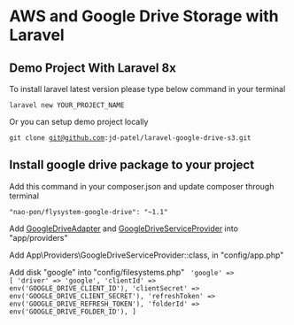 # AWS and Google Drive Storage with Laravel

## Demo Project With Laravel 8x

To install laravel latest version please type below command in your terminal

<code>laravel new YOUR_PROJECT_NAME</code>

Or you can setup demo project locally

<code>git clone git@github.com:jd-patel/laravel-google-drive-s3.git</code>

## Install google drive package to your project

Add this command in your composer.json and update composer through terminal

<code>"nao-pon/flysystem-google-drive": "~1.1"</code>

Add [GoogleDriveAdapter](https://github.com/jd-patel/laravel-google-drive-s3/blob/master/app/Providers/GoogleDriveAdapter.php) and [GoogleDriveServiceProvider](https://github.com/jd-patel/laravel-google-drive-s3/blob/master/app/Providers/GoogleDriveServiceProvider.php) into "app/providers"

Add App\Providers\GoogleDriveServiceProvider::class, in "config/app.php"

Add disk "google" into "config/filesystems.php"
<code>
'google' => [
    'driver' => 'google',
    'clientId' => env('GOOGLE_DRIVE_CLIENT_ID'),
    'clientSecret' => env('GOOGLE_DRIVE_CLIENT_SECRET'),
    'refreshToken' => env('GOOGLE_DRIVE_REFRESH_TOKEN'),
    'folderId' => env('GOOGLE_DRIVE_FOLDER_ID'),
]
</code>